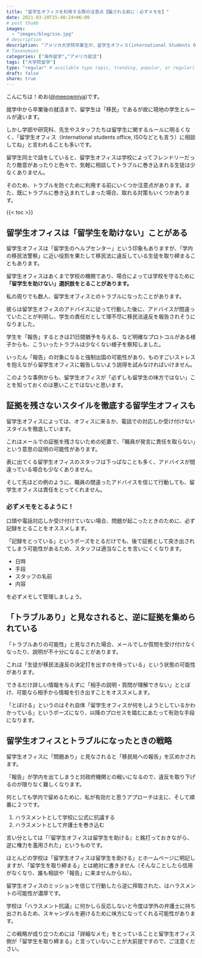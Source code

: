 ```yaml
---
title: "留学生オフィスを利用する際の注意点【騙される前に｜必ずメモを】"
date: 2021-03-20T15:40:24+06:00
# post thumb
images:
  - "images/blog/iso.jpg"
# description
description: "アメリカ大学院卒業生が、留学生オフィス(international Students Office)を使う際の注意点について解説します"
# Taxonomies
categories: ["海外留学","アメリカ就活"]
tags: ["大学院留学"]
type: "regular" # available type (epic, trending, popular, or regular)
draft: false
share: true
---
```

こんにちは！めお(<u><a href="https://twitter.com/meeowmiya" target="_blank">@meeowmiya</a></u>)です。

就学中から卒業後の就活まで、留学生は「移民」であるが故に現地の学生とルールが違います。

しかし学部や研究科、先生やスタッフたちは留学生に関するルールに明るくなく、「留学生オフィス（International students office, ISOなどとも言う）に相談してね」と言われることも多いです。

留学生同士で話をしていると、留学生オフィスは学校によってフレンドリーだったり敵意があったりと色々で、気軽に相談してトラブルに巻き込まれる生徒は少なくありません。

そのため、トラブルを防ぐために利用する前にいくつか注意点があります。また、既にトラブルに巻き込まれてしまった場合、取れる対策もいくつかあります。

{{< toc >}}

## 留学生オフィスは「留学生を助けない」ことがある
留学生オフィスは「留学生のヘルプセンター」という印象もありますが、「学内の移民法警察」に近い役割を果たして移民法に違反している生徒を取り締まることもあります。

留学生オフィスはあくまで学校の機関であり、場合によっては学校を守るために<span class="keiko-red">**「留学生を助けない」選択肢をとることがあります。**</span>

私の周りでも数人、留学生オフィスとのトラブルになったことがあります。

彼らは留学生オフィスのアドバイスに従って行動した後に、アドバイスが間違っていたことが判明し、学生の責任だとして理不尽に移民法違反を報告されそうになりました。

学生を「報告」するときは21日間猶予を与える、など明確なプロトコルがある様子からも、こういったトラブルは少なくない様子を察知しました。

いったん「報告」の対象になると強制出国の可能性があり、ものすごいストレスを抱えながら留学生オフィスに報告しないよう説得を試みなければいけません。

このような事例からも、留学生オフィスが「必ずしも留学生の味方ではない」ことを知っておくのは悪いことではないと思います。


## 証拠を残さないスタイルを徹底する留学生オフィスも
留学生オフィスによっては、オフィスに来るか、電話での対応しか受け付けないスタイルを徹底しています。

これはメールでの証拠を残さないための処置で、「職員が発言に責任を取らない」という意思の証明の可能性があります。

表に出てくる留学生オフィスのスタッフは下っぱなことも多く、アドバイスが間違っている場合も少なくありません。

そして先ほどの例のように、職員の間違ったアドバイスを信じて行動しても、留学生オフィスは責任をとってくれません。


### 必ずメモをとるように！
口頭や電話対応しか受け付けていない場合、問題が起こったときのために、必ず記録をとることをオススメします。

「記録をとっている」というポーズをとるだけでも、後で証拠として突き出されてしまう可能性があるため、スタッフは適当なことを言いにくくなります。
* 日時
* 手段
* スタッフの名前
* 内容

を必ずメモして管理しましょう。

## 「トラブルあり」と見なされると、逆に証拠を集められている
「トラブルありの可能性」と見なされた場合、メールでしか質問を受け付けなくなったり、説明が不十分になることがあります。

これは「生徒が移民法違反の決定打を出すのを待っている」という状態の可能性があります。

できるだけ詳しい情報を与えずに「相手の説明・質問が理解できない」ととぼけ、可能なら相手から情報を引き出すことをオススメします。

「とぼける」というのはそれ自体「留学生オフィスが何をしようとしているかわかっている」というポーズになり、以降のプロセスを踏むにあたって有効な手段になります。

## 留学生オフィスとトラブルになったときの戦略
留学生オフィスに「問題あり」と見なされると「移民局への報告」を仄めかされます。

「報告」が学内を出てしまうと対政府機関との戦いになるので、違反を取り下げるのが限りなく難しくなります。

何としても学内で留めるために、私が有効だと思うアプローチは主に、そして順番に２つです。
1. ハラスメントとして学校に公式に抗議する
2. ハラスメントとして弁護士を巻き込む

言い分としては「『留学生オフィスは留学生を助ける』と銘打っておきながら、逆に権力を濫用された」というものです。

ほとんどの学校は「留学生オフィスは留学生を助ける」とホームページに明記しますが、「留学生を取り締まる」とは絶対に書きません（そんなことしたら信用がなくなり、誰も相談や「報告」に来ませんからね）。

留学生オフィスのミッションを信じて行動したら逆に搾取された、はハラスメントの可能性が濃厚です。

学校は「ハラスメント抗議」に何かしら反応しないと今度は学外の弁護士に持ち出されるため、スキャンダルを避けるために味方になってくれる可能性があります。

この戦略が成り立つためには「詳細なメモ」をとっていることと留学生オフィス側が「留学生を取り締まる」と言っていないことが大前提ですので、ご注意ください。